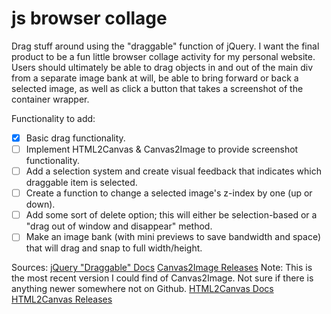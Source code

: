 # js browser collage
Drag stuff around using the "draggable" function of jQuery. I want the final product to be a fun little browser collage activity for my personal website. Users should ultimately be able to drag objects in and out of the main div from a separate image bank at will, be able to bring forward or back a selected image, as well as click a button that takes a screenshot of the container wrapper.

Functionality to add:
- [x] Basic drag functionality.
- [ ] Implement HTML2Canvas & Canvas2Image to provide screenshot functionality.
- [ ] Add a selection system and create visual feedback that indicates which draggable item is selected.
- [ ] Create a function to change a selected image's z-index by one (up or down).
- [ ] Add some sort of delete option; this will either be selection-based or a "drag out of window and disappear" method.
- [ ] Make an image bank (with mini previews to save bandwidth and space) that will drag and snap to full width/height.

Sources:
[jQuery "Draggable" Docs](https://jqueryui.com/draggable/)
[Canvas2Image Releases](https://github.com/hongru/canvas2image)
Note: This is the most recent version I could find of Canvas2Image. Not sure if there is anything newer somewhere not on Github.
[HTML2Canvas Docs](https://html2canvas.hertzen.com/)
[HTML2Canvas Releases](https://github.com/niklasvh/html2canvas)
